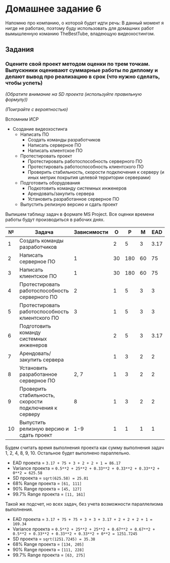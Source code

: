 # Домашнее задание 6

Напомню про компанию, о которой будет идти речь: В данный момент я нигде не работаю, поэтому буду использовать для домашних работ вымышленную команию TheBestTube, владеющую видеохостингом.

## Задания

### Оцените свой проект методом оценки по трем точкам. Выпускники оценивают суммарные работы по диплому и делают вывод про реализацию в срок (что нужно сделать, чтобы успеть)

*(Обратите внимание на SD проекта (используйте правильную формулу))*

*(Поиграйте с вероятностью)*

Вспомним ИСР

* Создание видеохостинга
  * Написать ПО
    * Создать команды разработчиков
    * Написать серверное ПО
    * Написать клиентское ПО
  * Протестировать проект
    * Протестировать работоспособность серверного ПО
    * Протестировать работоспособность клиентского ПО
    * Проверить стабильность, скорости подключения к серверу (и иных метрик покрытия целевой территории серверами)
  * Подготовить оборудования
    * Подкотовить команду системных инженеров
    * Арендовать/закупить сервера
    * Установить разработанное серверное ПО
  * Выпустить релизную версию и сдать проект

Выпишем таблицу задач в формате MS Project. Все оценки времени работы будут производиться в рабочих днях.

| №  | Задача                                                    | Зависимости   | O   | P   | M   | EAD  | SD   |
|----|-----------------------------------------------------------|---------------|-----|-----|-----|------|------|
| 1  | Создать команды разработчиков                             |               | 2   | 5   | 3   | 3.17 | 0.5  |
| 2  | Написать серверное ПО                                     | 1             | 30  | 180 | 60  | 75   | 25   |
| 3  | Написать клиентское ПО                                    | 1             | 30  | 180 | 60  | 75   | 25   |
| 4  | Протестировать работоспособность серверного ПО            | 2             | 1   | 5   | 3   | 3    | 0.67 |
| 5  | Протестировать работоспособность клиентского ПО           | 3             | 1   | 5   | 3   | 3    | 0.67 |
| 6  | Подготовить команду системных инженеров                   |               | 2   | 5   | 3   | 3.17 | 0.5  |
| 7  | Арендовать/закупить сервера                               |               | 1   | 3   | 2   | 2    | 0.33 |
| 8  | Установить разработанное серверное ПО                     | 2, 7          | 1   | 3   | 2   | 2    | 0.33 |
| 9  | Проверить стабильность, скорости подключения к серверу    | 8             | 1   | 3   | 2   | 2    | 0.33 |
| 10 | Выпустить релизную версию и сдать проект                  | 1-9           | 1   | 1   | 1   | 1    | 0    |

Будем считать время выполнения проекта как сумму выполнения задач 1, 2, 4, 8, 9, 10. Остальное будет выполнено параллельно.

* EAD проекта = `3.17 + 75 + 3 + 2 + 2 + 1 = 86.17`
* Variance проекта = `0.5**2 + 25**2 + 0.33**2 + 0.33**2 + 0.33**2 + 0**2 = 625.58`
* SD проекта = `sqrt(625.58) = 25.01`
* 68% Range проекта = `[61, 111]`
* 90% Range проекта = `[45, 127]`
* 99.7% Range проекта = `[11, 161]`

Такой же подсчет, но всех задач, без учета возможности параллелизма выполнения.

* EAD проекта = `3.17 + 75 + 75 + 3 + 3 + 3.17 + 2 + 2 + 2 + 1 = 169.34`
* Variance проекта = `0.5**2 + 25**2 + 25**2 + 0.67**2 + 0.67**2 + 0.5**2 + 0.33**2 + 0.33**2 + 0.33**2 + 0**2 = 1251.7245`
* SD проекта = `sqrt(1251.7245) = 35.38`
* 68% Range проекта = `[134, 205]`
* 90% Range проекта = `[111, 228]`
* 99.7% Range проекта = `[63, 275]`
